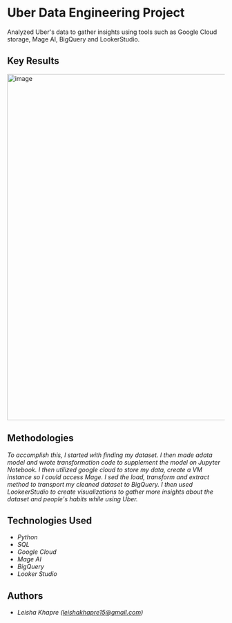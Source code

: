 # Uber Data Engineering Project

Analyzed Uber's data to gather insights using tools such as Google Cloud storage, Mage AI, BigQuery and LookerStudio. 


## Key Results <!--- do not change this line -->


<img width="801" alt="image" src="https://github.com/user-attachments/assets/b8cfe1f5-d35c-470d-b851-a2ee7e8cd5e5">



## Methodologies <!--- do not change this line -->

*To accomplish this, I started with finding my dataset. I then made  adata model and wrote transformation code to supplement the model on Jupyter Notebook. I then utilized google cloud to store my data, create a VM instance so I could access Mage. I sed the load, transform and extract method to transport my cleaned dataset to BigQuery. I then used LookeerStudio to create visualizations to gather more insights about the dataset and people's habits while using Uber.*


## Technologies Used <!--- do not change this line -->

- *Python*
- *SQL*
- *Google Cloud*
- *Mage AI*
- *BigQuery*
- *Looker Studio*


## Authors <!--- do not change this line -->

- *Leisha Khapre (leishakhapre15@gmail.com)*
